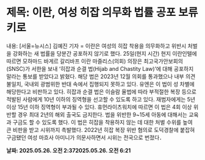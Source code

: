 # **제목: 이란, 여성 히잡 의무화 법률 공포 보류키로**

  내용: [서울=뉴시스] 김예진 기자 = 이란은 여성의 히잡 착용을 의무화하고 위반시 처벌을 강화하는 새 법률을 당분간 공포하지 않기로 했다. 25일(현지 시간) 현지 이란인텔에 따르면 모하마드 바게르 갈리바프 이란 마즐리스(의회) 의장은 최고국가안보회의(SNSC)가 서한을 보내 ‘히잡과 순결 법(Hijab and Chastity Law)’에 대해 공포하지 말라는 통보를 받았다고 밝혔다. 해당 법은 2023년 12월 의회를 통과했으나 내부 의견 불일치, 국내외 광범위한 반대 속에서 집행되지 못하고 있다. 유엔은 이 법이 성 차별에 해당한다고 비판하고 있다. 히잡과 순결 법은 이슬람 율법에 따라 부적절한 복장 등으로 적발된 사람에게 10년 이하의 징역형을 선고할 수 있도록 하고 있다. 재범자에게는 5년 이상 15년 이하 징역형이 부과될 수 있다. 휴먼라이츠워치에 따르면 이 법은 4회 이상 위반할 경우 최대 2년의 해외 출국도 금지한다. 법을 위반한 9~15세 아동에 대해서는 교육과 구금도 할 수 있도록 했다. 이 법은 히잡을 착용하지 않는 데 대한 처벌 수위를 높여 큰 비판을 받고 시위까지 촉발했다. 2022년 히잡 복장 위반 혐의로 도덕경찰에 붙잡혀 구금됐던 여성 마흐사 아미니가 의문사하면서 시위는 전국으로 번졌다．

  **날짜: 2025.05.26. 오전 2:372025.05.26. 오전 6:21**